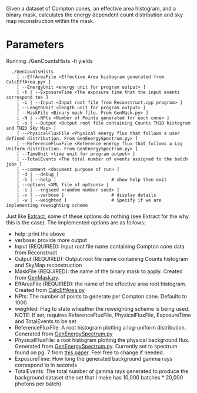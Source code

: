 Given a dataset of Compton cones, an effective area histogram, and a binary mask, calculates the energy dependent count distribution and sky map reconstruction within the mask.

# Parameters
Running ./GenCountsHists -h yields
```
  ./GenCountsHists
    [ --EffAreaFile <Effective Area histogram generated from CalcEffArea.py> ]
    [ --EnergyUnit <energy unit for program output> ]
    [ -t | --ExposureTime <The exposure time that the input events correspond to> ]
    [ -i | --Input <Input root file from Reconstruct.cpp program> ]
    [ --LengthUnit <length unit for program output> ]
    [ --MaskFile <Binary mask file. From GenMask.py> ]
    [ -N | --NPts <Number of Points generated for each cone> ]
    [ -o | --Output <Output root file containing Counts TH1D histogram and TH2D Sky Map> ]
    [ --PhysicalFluxFile <Physical energy flux that follows a user defined distribution. From GenEnergySpectrum.py> ]
    [ --ReferenceFluxFile <Reference energy flux that follows a Log Uniform distribution. From GenEnergySpectrum.py> ]
    [ --TimeUnit <time unit for program output> ]
    [ --TotalEvents <The total number of events assigned to the batch job> ]
    [ --comment <document purpose of run> ]
    [ -d | --debug ]                    
    [ -h | --help ]                     # show help then exit
    [ --options <XML file of options> ] 
    [ -s | --rngseed <random number seed> ]
    [ -v | --verbose ]                  # display details
    [ -w | --weighted ]                 # Specify if we are implementing reweighting scheme
```

Just like [Extract](../Extraction/), some of these options do nothing (see Extract for the why this is the case). The implemented options are as follows:
* help: print the above
* verbose: provide more output
* Input (REQUIRED): Input root file name containing Compton cone data from Reconstruct
* Output (REQUIRED): Output root file name containing Counts histogram and SkyMap reconstruction
* MaskFile (REQUIRED): the name of the binary mask to apply. Created from [GenMask.py](../GenMask.py).
* EffAreaFile (REQUIRED): the name of the effective area root histogram. Created from [CalcEffArea.py](../../EffArea/CalcEffArea.py)
* NPts: The number of points to generate per Compton cone. Defaults to 1000
* weighted: Flag to state wheather the reweighting scheme is being used. NOTE: If set, requires ReferenceFluxFile, PhysicalFluxFile, ExposureTime and TotalEvents to be set
* ReferenceFluxFile: A root histogram plotting a log-uniform distribution. Generated from [GenEnergySpectrum.py](../../BackgroundRecon/GenEnergySpectrum.py)
* PhysicalFluxFile: a root histogram plotting the physical background flux. Generated from [GenEnergySpectrum.py](../../BackgroundRecon/GenEnergySpectrum.py). Currently set to spectrum found on pg. 7 from [this paper](https://arxiv.org/abs/2212.05713). Feel free to change if needed.
* ExposureTime: How long the generated background gamma rays correspond to in seconds
* TotalEvents: The total number of gamma rays generated to produce the background dataset (the set that I make has  10,000 batches * 20,000 photons per batch)